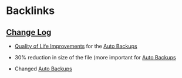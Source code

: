 
# Backlinks
## [Change Log](<Change Log.md>)
- [Quality of Life Improvements](<Quality of Life Improvements.md>) for the [Auto Backups](<Auto Backups.md>)

- 30% reduction in size of the file (more important for [Auto Backups](<Auto Backups.md>)

- Changed [Auto Backups](<Auto Backups.md>)

